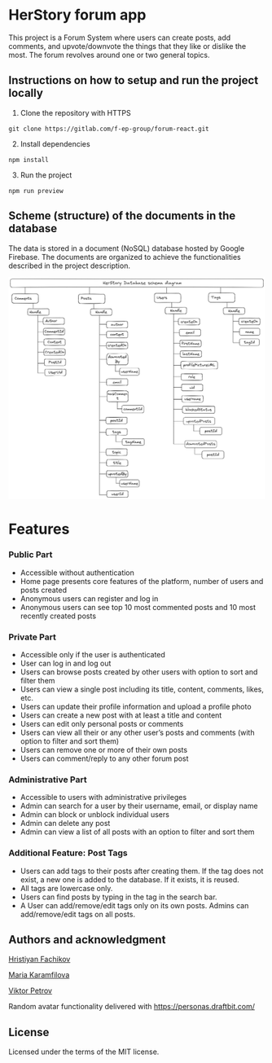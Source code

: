 # HerStory forum app

This project is a Forum System where users can create posts, add comments, and upvote/downvote the things that they like or dislike the most. The forum revolves around one or two general topics.

## Instructions on how to setup and run the project locally
1.  Clone the repository with HTTPS

```
git clone https://gitlab.com/f-ep-group/forum-react.git
```
2.  Install dependencies
```
npm install
```

3.  Run the project

```
npm run preview
```

## Scheme (structure) of the documents in the database

The data is stored in a document (NoSQL) database hosted by Google Firebase. The documents are organized to achieve the functionalities described in the project description.

![Database schema visual diagram](/HerStory-database-schema.png)

# Features

### Public Part

-   Accessible without authentication
-   Home page presents core features of the platform, number of users and posts created
-   Anonymous users can register and log in
-   Anonymous users can see top 10 most commented posts and 10 most recently created posts

### Private Part

-   Accessible only if the user is authenticated
-   User can log in and log out
-   Users can browse posts created by other users with option to sort and filter them
-   Users can view a single post including its title, content, comments, likes, etc.
-   Users can update their profile information and upload a profile photo
-   Users can create a new post with at least a title and content
-   Users can edit only personal posts or comments
-   Users can view all their or any other user’s posts and comments (with option to filter and sort them)
-   Users can remove one or more of their own posts
-   Users can comment/reply to any other forum post

### Administrative Part

-   Accessible to users with administrative privileges
-   Admin can search for a user by their username, email, or display name
-   Admin can block or unblock individual users
-   Admin can delete any post
-   Admin can view a list of all posts with an option to filter and sort them

### Additional Feature: Post Tags

-   Users can add tags to their posts after creating them. If the tag does not exist, a new one is added to the database. If it exists, it is reused.
-   All tags are lowercase only.
-   Users can find posts by typing in the tag in the search bar.
-   A User can add/remove/edit tags only on its own posts. Admins can add/remove/edit tags on all posts.

## Authors and acknowledgment

[Hristiyan Fachikov](https://gitlab.com/hristiyan.fachikov)

[Maria Karamfilova](https://gitlab.com/maria_karamfilova)

[Viktor Petrov](https://gitlab.com/viktor.mp)

Random avatar functionality delivered with https://personas.draftbit.com/

## License
Licensed under the terms of the MIT license.

